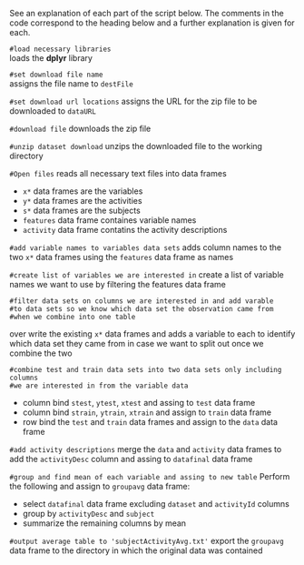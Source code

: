 See an explanation of each part of the script below. The comments in the code correspond to the
heading below and a further explanation is given for each.

`#load necessary libraries`  
loads the **dplyr** library

`#set download file name`  
assigns the file name to `destFile`

`#set download url locations`
assigns the URL for the zip file to be downloaded to `dataURL`

`#download file`
downloads the zip file

`#unzip dataset download`
unzips the downloaded file to the working directory

`#Open files`
reads all necessary text files into data frames
* `x*` data frames are the variables
* `y*` data frames are the activities
* `s*` data frames are the subjects
* `features` data frame containes variable names
* `activity` data frame contatins the activity descriptions 

`#add variable names to variables data sets`
adds column names to the two `x*` data frames using the `features` data frame as names

`#create list of variables we are interested in`
create a list of variable names we want to use by filtering the features data frame

```
#filter data sets on columns we are interested in and add varable 
#to data sets so we know which data set the observation came from 
#when we combine into one table
```
over write the existing `x*` data frames and adds a variable to each to identify 
which data set they came from in case we want to split out once we combine the two
```        
#combine test and train data sets into two data sets only including columns
#we are interested in from the variable data
```
* column bind `stest`, `ytest`, `xtest` and assing to `test` data frame
* column bind `strain`, `ytrain`, `xtrain` and assign to `train` data frame
* row bind the `test` and `train` data frames and assign to the `data` data frame

`#add activity descriptions`
merge the `data` and `activity` data frames to add the `activityDesc` column and assing to `datafinal` data frame

`#group and find mean of each variable and assing to new table`
Perform the following and assign to `groupavg` data frame:
* select `datafinal` data frame excluding `dataset` and `activityId` columns
* group by `activityDesc` and `subject`
* summarize the remaining columns by mean

`#output average table to 'subjectActivityAvg.txt'`
export the `groupavg` data frame to the directory in which the original data was contained


